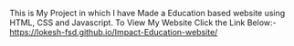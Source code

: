 This is My Project in which I have Made a Education based website  using HTML, CSS and Javascript. 
To View My Website Click the Link Below:-
https://lokesh-fsd.github.io/Impact-Education-website/
